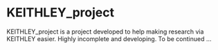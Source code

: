 # KEITHLEY_project
KEITHLEY_project is a project developed to help making research via KEITHLEY easier.
Highly incomplete and developing. To be continued ...
